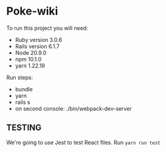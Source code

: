 # Poke-wiki

To run this project you will need:
* Ruby version 3.0.6
* Rails version 6.1.7
* Node 20.9.0
* npm 10.1.0
* yarn 1.22.19

Run steps:
* bundle
* yarn
* rails s
* on second console: ./bin/webpack-dev-server

## TESTING
We're going to use Jest to test React files. Run `yarn run test`